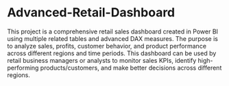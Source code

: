 # Advanced-Retail-Dashboard
This project is a comprehensive retail sales dashboard created in Power BI using multiple related tables and advanced DAX measures. The purpose is to analyze sales, profits, customer behavior, and product performance across different regions and time periods. This dashboard can be used by retail business managers or analysts to monitor sales KPIs, identify high-performing products/customers, and make better decisions across different regions.
